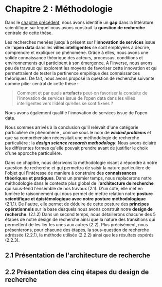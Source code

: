 # Chapitre 2 : Méthodologie

Dans le [chapitre précédent](https://github.com/ArthurSrz/phd_dissertation/blob/master/1_revue_de_litterature), nous avons identifié un **gap** dans la littérature scientifique sur lequel nous avons construit la **question de recherche** centrale de cette thèse. 

Les recherches menées jusqu'à présent sur l'**innovation de services** issue de l'**open data** dans les **villes intelligentes** se sont employées à décrire, comprendre et expliquer ce phénomène. Grâce à elles, nous avons une solide connaissance théorique des acteurs, processus, conditions et environnements qui participent à son émergence. A l'inverse, nous avons peu de travaux qui explorent les moyens de favoriser cette innovation et qui permettraient de tester la pertinence empirique des connaissances théoriques. De fait, nous avons proposé la question de recherche suivante comme pilier central de cette thèse :
> Comment et par quels **artefacts** peut-on favoriser la conduite de l’innovation de services issue de l’open data dans les villes intelligentes vers l’idéal qu’elles se sont fixées ? 

Nous avons également qualifié l'innovation de services issue de l'open data. 

Nous sommes arrivés à la conclusion qu'il relevait d'une catégorie particulière de phénomène , connue sous le nom de _**wicked problems**_ et que sa compréhension nécessitait une méthodologie de recherche particulière : la _**design science research methodology**_. Nous avons éclairé les différentes formes qu'elle pouvait prendre avant de justifier le choix d'une approche particulière. 

Dans ce chapitre, nous décrivons la méthodologie visant à répondre à notre question de recherche et qui permettra de saisir la nature particulière de l'objet qui l'intéresse de manière à construire des **connaissances théoriques et pratiques**. 
Dans un premier temps, nous replacerons notre méthodologie dans le contexte plus global de l'**architecture de recherche** qui sous-tend l'ensemble de nos travaux (2.1). D'un côté, elle met en lumière le raisonnement qui nous permet de mettre relation notre **posture scientifique et épistémologique avec notre posture méthodologique** (2.1.1). De l'autre, elle permet de déduire de cette posture des **principes opérationnels** sur la base desquels nous avons construit notre **design de recherche**. (2.1.2)
Dans un second temps, nous détaillerons chacune des 5 étapes de notre design de recherche ainsi que la nature des transitions qui permettent de les lier les unes aux autres (2.2). Plus précisément, nous présenterons, pour chacune des étapes, la sous-question de recherche adréssée (2.2.1), la méthode utilisée (2.2.2) ainsi que les résultats espérés (2.2.3). 

## 2.1 Présentation de l'architecture de recherche

## 2.2 Présentation des cinq étapes du design de recherche 
